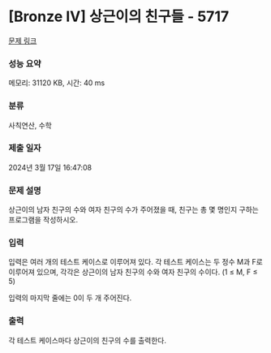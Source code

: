 # [Bronze IV] 상근이의 친구들 - 5717 

[문제 링크](https://www.acmicpc.net/problem/5717) 

### 성능 요약

메모리: 31120 KB, 시간: 40 ms

### 분류

사칙연산, 수학

### 제출 일자

2024년 3월 17일 16:47:08

### 문제 설명

<p>상근이의 남자 친구의 수와 여자 친구의 수가 주어졌을 때, 친구는 총 몇 명인지 구하는 프로그램을 작성하시오.</p>

### 입력 

 <p>입력은 여러 개의 테스트 케이스로 이루어져 있다. 각 테스트 케이스는 두 정수 M과 F로 이루어져 있으며, 각각은 상근이의 남자 친구의 수와 여자 친구의 수이다. (1 ≤ M, F ≤ 5)</p>

<p>입력의 마지막 줄에는 0이 두 개 주어진다.</p>

### 출력 

 <p>각 테스트 케이스마다 상근이의 친구의 수를 출력한다.</p>

